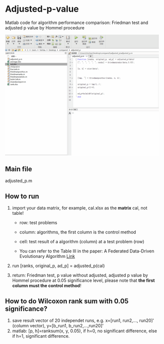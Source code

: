 # Adjusted-p-value
Matlab code for algorithm performance comparison: Friedman test and adjusted p value by Hommel procedure

![illustration](https://github.com/VeritasXu/Adjusted-p-value/blob/main/illustration.gif)

## Main file

adjusted_p.m



## How to run

1. import your data matrix, for example, cal.xlsx as the **matrix** cal, not table!

   - row: test problems

   - column: algorithms, the first column is the control method

   - cell: test result of a algorithm (column) at a test problem (row)

   - You can refer to the Table III in the paper: A Federated Data-Driven Evolutionary Algorithm [Link](https://arxiv.org/pdf/2102.08288.pdf)

     

2. run [ranks, original_p, ad_p] = adjusted_p(cal)

3. return: Friedman test, p value without adjusted, adjusted p value by  Hommel procedure at 0.05 significance level, please note that **the first column must the control method**!

## How to do Wilcoxon rank sum with 0.05 significance?
1. save result vector of 20 independet runs, e.g. x=[run1, run2,..., run20]' (column vector), y=[b_run1, b_run2,...,run20]'
2. matlab: [p, h]=ranksum(x, y, 0.05), if h=0, no significant difference, else if h=1, significant difference.
